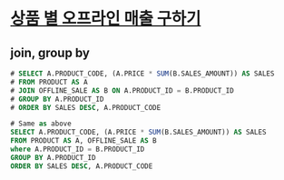 # [상품 별 오프라인 매출 구하기](https://school.programmers.co.kr/learn/courses/30/lessons/131533)
## join, group by
~~~SQL
# SELECT A.PRODUCT_CODE, (A.PRICE * SUM(B.SALES_AMOUNT)) AS SALES
# FROM PRODUCT AS A
# JOIN OFFLINE_SALE AS B ON A.PRODUCT_ID = B.PRODUCT_ID
# GROUP BY A.PRODUCT_ID
# ORDER BY SALES DESC, A.PRODUCT_CODE

# Same as above
SELECT A.PRODUCT_CODE, (A.PRICE * SUM(B.SALES_AMOUNT)) AS SALES
FROM PRODUCT AS A, OFFLINE_SALE AS B
where A.PRODUCT_ID = B.PRODUCT_ID
GROUP BY A.PRODUCT_ID
ORDER BY SALES DESC, A.PRODUCT_CODE
~~~
